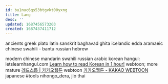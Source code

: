 ```yaml
---
id: bu1nuc6qs53btgvkt00yxng
title: Lang
desc: ''
updated: 1687456573203
created: 1687437411712
---
```


ancients
  greek
    plato
  latin
  sanskrit
    baghavad ghita
  icelandic
    edda
  aramaeic
  chinese
  swahili - bantu
  russian
  hebrew

modern
  chinese
    mandarin
  swahili
  russian
  arabic
  korean
    hangul: letslearnhangul.com [Learn how to read Korean in 1 hour!](http://letslearnhangul.com/level/1/round/4/complete/letters)
    webtoon; more mature [레드스톰 | 카카오웹툰](https://webtoon.kakao.com/content/레드스톰/823?tab=episode)
    webtoon [카카오웹툰 - KAKAO WEBTOON](https://webtoon.kakao.com)
  japanese
    #tools nihongo_dera, jio
  thai

